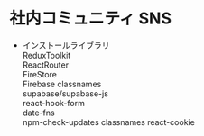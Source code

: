 # 社内コミュニティ SNS

- インストールライブラリ  
  ReduxToolkit  
  ReactRouter  
  FireStore  
  Firebase
  classnames  
  supabase/supabase-js  
  react-hook-form  
  date-fns  
  npm-check-updates
  classnames
  react-cookie
  
